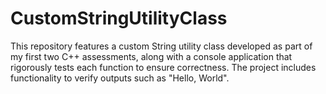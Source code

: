 # CustomStringUtilityClass
This repository features a custom String utility class developed as part of my first two C++ assessments, along with a console application that rigorously tests each function to ensure correctness. The project includes functionality to verify outputs such as "Hello, World".
